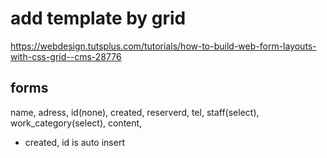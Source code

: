 # add template by grid
https://webdesign.tutsplus.com/tutorials/how-to-build-web-form-layouts-with-css-grid--cms-28776
## forms
name, adress, id(none), 
created, reserverd, tel, staff(select),
work_category(select), content,

* created, id is auto insert
